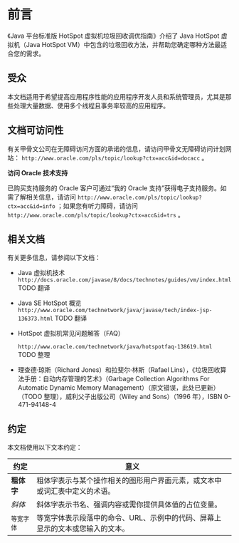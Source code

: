 # 前言

《Java 平台标准版 HotSpot 虚拟机垃圾回收调优指南》介绍了 Java HotSpot 虚拟机（Java HotSpot VM）中包含的垃圾回收方法，并帮助您确定哪种方法最适合您的需求。



## 受众

本文档适用于希望提高应用程序性能的应用程序开发人员和系统管理员，尤其是那些处理大量数据、使用多个线程且事务率较高的应用程序。



## 文档可访问性

有关甲骨文公司在无障碍访问方面的承诺的信息，请访问甲骨文无障碍访问计划网站： `http://www.oracle.com/pls/topic/lookup?ctx=acc&id=docacc` 。

**访问 Oracle 技术支持**

已购买支持服务的 Oracle 客户可通过“我的 Oracle 支持”获得电子支持服务。如需了解相关信息，请访问 `http://www.oracle.com/pls/topic/lookup?ctx=acc&id=info` ；如果您有听力障碍，请访问 `http://www.oracle.com/pls/topic/lookup?ctx=acc&id=trs` 。

## 相关文档

有关更多信息，请参阅以下文档：

- Java 虚拟机技术
  `http://docs.oracle.com/javase/8/docs/technotes/guides/vm/index.html` TODO 翻译
  
- Java SE HotSpot 概览
  `http://www.oracle.com/technetwork/java/javase/tech/index-jsp-136373.html` TODO 翻译

- HotSpot 虚拟机常见问题解答（FAQ）

  `http://www.oracle.com/technetwork/java/hotspotfaq-138619.html` TODO 整理

- 理查德·琼斯（Richard Jones）和拉斐尔·林斯（Rafael Lins），《垃圾回收算法手册：自动内存管理的艺术》（Garbage Collection Algorithms For Automatic Dynamic Memory Management）（原文错误，此处已更新）（TODO 整理），威利父子出版公司（Wiley and Sons）（1996 年），ISBN 0-471-94148-4

## 约定

本文档使用以下文本约定：

| 约定       | 意义                                                         |
| ---------- | ------------------------------------------------------------ |
| **粗体字** | 粗体字表示与某个操作相关的图形用户界面元素，或文本中或词汇表中定义的术语。 |
| *斜体*     | 斜体字表示书名、强调内容或需你提供具体值的占位变量。         |
| `等宽字体` | 等宽字体表示段落中的命令、URL、示例中的代码、屏幕上显示的文本或您输入的文本。 |